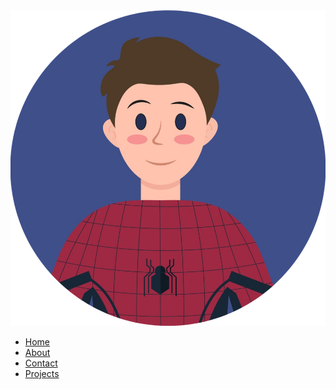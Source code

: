 <img id="avatar" src="./icon.png"/>

* [Home](/)
* [About](./about.md)
* [Contact](/contact.md)
* [Projects](/contact.md)
